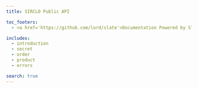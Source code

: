 ```yaml
---
title: SIRCLO Public API

toc_footers:
  - <a href='https://github.com/lord/slate'>Documentation Powered by Slate</a>

includes:
  - introduction
  - secret
  - order
  - product
  - errors

search: true
---
```


<!-- Converted with the swagger-to-slate https://github.com/lavkumarv/swagger-to-slate -->
